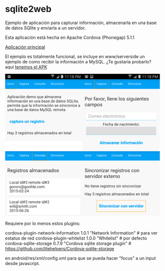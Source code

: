 # sqlite2web

Ejemplo de aplicación para capturar información, almacenarla en una base de datos SQlite y enviarla a un servidor.

Esta aplicación está hecha en Apache Cordova (Phonegap) 5.1.1

[Aplicación principal](platforms/android/assets/www/)


El ejemplo es totalmente funcional, se incluye en www/serverside un ejemplo de como recibir la información a MySQL. ¿Te gustaría probarlo? aquí [tenemos el APK](http://tar.mx/demos/sqlite2web.apk)

![Demo](sqlite2web.png?raw=true "Demo")


Requiere por lo menos estos plugins:

cordova-plugin-network-information 1.0.1 "Network Information" # para ver estatus de red
cordova-plugin-whitelist 1.0.0 "Whitelist" # por defecto
cordova-sqlite-storage 0.7.9 "Cordova sqlite storage plugin" # https://github.com/litehelpers/Cordova-sqlite-storage


<preference name="KeyboardDisplayRequiresUserAction" value="false"/> en android/res/xml/config.xml para que se pueda hacer "focus" a un input desde javascript.

